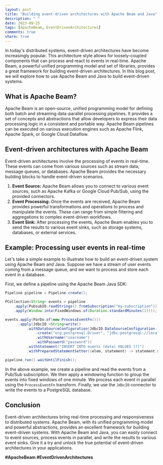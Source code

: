 ```yaml
---
layout: post
title: "Building event-driven architectures with Apache Beam and Java"
description: " "
date: 2023-09-25
tags: [ApacheBeam, EventDrivenArchitectures]
comments: true
share: true
---
```


In today's distributed systems, event-driven architectures have become increasingly popular. This architecture style allows for loosely-coupled components that can process and react to events in real-time. Apache Beam, a powerful unified programming model and set of libraries, provides a great framework for building event-driven architectures. In this blog post, we will explore how to use Apache Beam and Java to build event-driven systems.

## What is Apache Beam?

Apache Beam is an open-source, unified programming model for defining both batch and streaming data-parallel processing pipelines. It provides a set of concepts and abstractions that allow developers to express their data processing logic in a consistent and portable way. Apache Beam pipelines can be executed on various execution engines such as Apache Flink, Apache Spark, or Google Cloud Dataflow.

## Event-driven architectures with Apache Beam

Event-driven architectures involve the processing of events in real-time. These events can come from various sources such as stream data, message queues, or databases. Apache Beam provides the necessary building blocks to handle event-driven scenarios.

1. **Event Source:** Apache Beam allows you to connect to various event sources, such as Apache Kafka or Google Cloud Pub/Sub, using the provided connectors.
2. **Event Processing:** Once the events are received, Apache Beam provides powerful transformations and operations to process and manipulate the events. These can range from simple filtering and aggregations to complex event-driven workflows.
3. **Event Sink:** After processing the events, Apache Beam enables you to send the results to various event sinks, such as storage systems, databases, or external services.

## Example: Processing user events in real-time

Let's take a simple example to illustrate how to build an event-driven system using Apache Beam and Java. Suppose we have a stream of user events coming from a message queue, and we want to process and store each event in a database.

First, we define a pipeline using the Apache Beam Java SDK:

```java
Pipeline pipeline = Pipeline.create();

PCollection<String> events = pipeline
    .apply(PubsubIO.readStrings().fromSubscription("my-subscription"))
    .apply(Window.into(FixedWindows.of(Duration.standardMinutes(1))));

events.apply(ParDo.of(new ProcessEventFn()))
      .apply(JdbcIO.<String>write()
          .withDataSourceConfiguration(JdbcIO.DataSourceConfiguration
              .create("org.postgresql.Driver", "jdbc:postgresql://localhost:5432/mydb")
              .withUsername("username")
              .withPassword("password"))
          .withStatement("INSERT INTO events (data) VALUES (?)")
          .withPreparedStatementSetter((elem, statement) -> statement.setString(1, elem)));

pipeline.run().waitUntilFinish();
```

In the above example, we create a pipeline and read the events from a Pub/Sub subscription. We then apply a windowing function to group the events into fixed windows of one minute. We process each event in parallel using the `ProcessEventFn` transform. Finally, we use the `JdbcIO` connector to write the events to a PostgreSQL database.

## Conclusion

Event-driven architectures bring real-time processing and responsiveness to distributed systems. Apache Beam, with its unified programming model and powerful abstractions, provides an excellent framework for building event-driven systems. With Apache Beam and Java, you can easily connect to event sources, process events in parallel, and write the results to various event sinks. Give it a try and unlock the true potential of event-driven architectures in your applications.

**#ApacheBeam #EventDrivenArchitectures**
